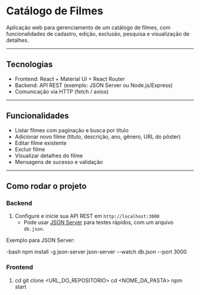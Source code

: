# Catálogo de Filmes

Aplicação web para gerenciamento de um catálogo de filmes, com funcionalidades de cadastro, edição, exclusão, pesquisa e visualização de detalhes.

---

## Tecnologias

- Frontend: React + Material UI + React Router
- Backend: API REST (exemplo: JSON Server ou Node.js/Express)
- Comunicação via HTTP (fetch / axios)

---

## Funcionalidades

- Listar filmes com paginação e busca por título
- Adicionar novo filme (título, descrição, ano, gênero, URL do pôster)
- Editar filme existente
- Excluir filme
- Visualizar detalhes do filme
- Mensagens de sucesso e validação

---

## Como rodar o projeto

### Backend

1. Configure e inicie sua API REST em `http://localhost:3000`
   - Pode usar [JSON Server](https://github.com/typicode/json-server) para testes rápidos, com um arquivo `db.json`.

Exemplo para JSON Server:

-bash
npm install -g json-server
json-server --watch db.json --port 3000

### Frontend
1. cd git clone <URL_DO_REPOSITORIO>
cd <NOME_DA_PASTA>
npm start
